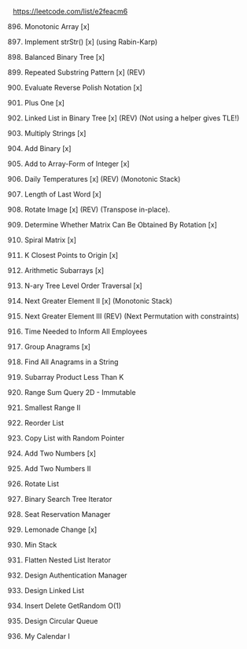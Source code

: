 https://leetcode.com/list/e2feacm6

896. Monotonic Array [x]

28. Implement strStr() [x] (using Rabin-Karp)

110. Balanced Binary Tree [x]

459. Repeated Substring Pattern [x] (REV)

150. Evaluate Reverse Polish Notation [x]

66. Plus One [x]

1367. Linked List in Binary Tree [x] (REV) (Not using a helper gives TLE!)

43. Multiply Strings [x]

67. Add Binary [x]

989. Add to Array-Form of Integer [x]

739. Daily Temperatures [x] (REV) (Monotonic Stack)

58. Length of Last Word [x]

48. Rotate Image [x] (REV) (Transpose in-place).

1886. Determine Whether Matrix Can Be Obtained By Rotation [x]

54. Spiral Matrix [x]

973. K Closest Points to Origin [x]

1630. Arithmetic Subarrays [x]

429. N-ary Tree Level Order Traversal [x]

503. Next Greater Element II [x] (Monotonic Stack)

556. Next Greater Element III (REV) (Next Permutation with constraints)

1376. Time Needed to Inform All Employees

49. Group Anagrams [x]

438. Find All Anagrams in a String

713. Subarray Product Less Than K

304. Range Sum Query 2D - Immutable

910. Smallest Range II

143. Reorder List

138. Copy List with Random Pointer

2. Add Two Numbers [x]

445. Add Two Numbers II

61. Rotate List

173. Binary Search Tree Iterator

1845. Seat Reservation Manager

860. Lemonade Change [x]

155. Min Stack

341. Flatten Nested List Iterator

1797. Design Authentication Manager

707. Design Linked List

380. Insert Delete GetRandom O(1)

622. Design Circular Queue

729. My Calendar I

